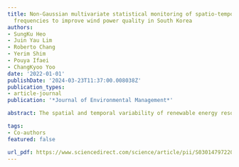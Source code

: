 ```yaml
---
title: Non-Gaussian multivariate statistical monitoring of spatio-temporal wind speed
  frequencies to improve wind power quality in South Korea
authors:
- SungKu Heo
- Juin Yau Lim
- Roberto Chang
- Yerim Shim
- Pouya Ifaei
- ChangKyoo Yoo
date: '2022-01-01'
publishDate: '2024-03-23T11:37:00.008038Z'
publication_types:
- article-journal
publication: '*Journal of Environmental Management*'

abstract: The spatial and temporal variability of renewable energy resources, particularly wind energy, should be statistically evaluated to achieve sustainable economic development to mitigate climate change. In this study, a non-Gaussian multivariate statistical monitoring approach is proposed to investigate the wind speed frequencies across different regions of South Korea. Anemometer data were first collected in 11 different provinces of South Korea with hourly resolution for one year. The best-of-fit for the corresponding distribution function was identified to characterize the behavior of the wind speed frequency at each region among more than 60 candidate functions using the chi-squared test. Furthermore, a non-Gaussian multivariate statistical monitoring method based on the Hotelling T2 chart was developed to spatially and temporally analyze the physical patterns of the wind speed frequencies using the estimated distribution parameters. Then determination rule of cut-in and cut-out speeds of wind turbine was suggested to improve the wind power quality across the regions. The results indicated that Weibull and Gamma distributions are best-of-fit functions of each province in South Korea; the physical patterns of wind including the average wind speed and gale can be identified by distribution parameters. Furthermore, the proposed non-Gaussian multivariate monitoring approach can elucidate the spatial and temporal variability of the regional wind speed frequencies, including the average wind speeds and extreme wind events across South Korea. Based on the statistically identified variability of wind behavior, the wind power quality of wind turbines can be improved by 12% on average by adjusting the cut-in and cut-off speed. Thus, the proposed non-Gaussian multivariate monitoring approach can provide practical guidelines for manufacturers to achieve reliable wind energy generation by considering the spatial and temporal wind behavior.

tags:
- Co-authors
featured: false

url_pdf: https://www.sciencedirect.com/science/article/pii/S0301479722010891
---
```

